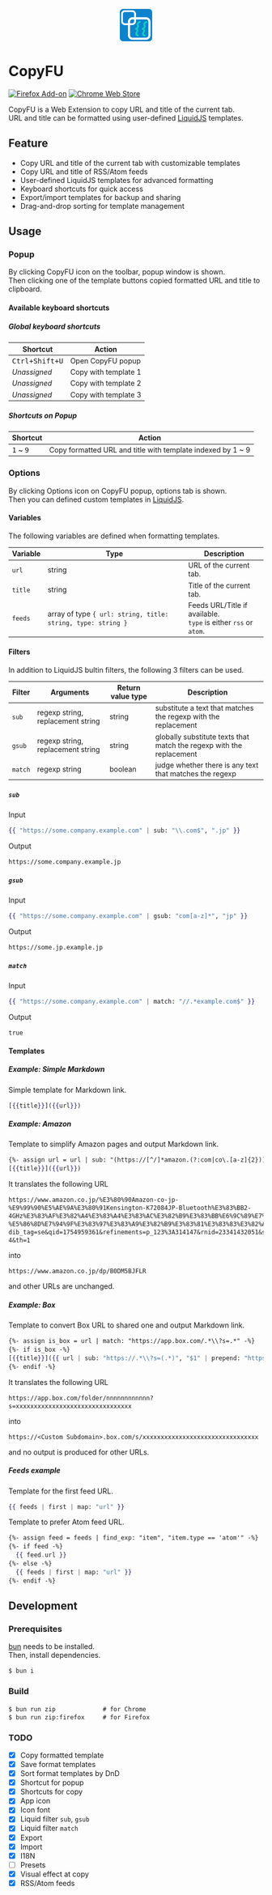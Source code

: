 <p align="center">
  <picture style="vertical-align: bottom;">
    <img src="./src/assets/icon.png" height="64">
  </picture>
</p>

# CopyFU

[![Firefox Add-on](https://img.shields.io/amo/v/copyfu?style=for-the-badge)](https://addons.mozilla.org/ja/firefox/addon/copyfu/)
[![Chrome Web Store](https://img.shields.io/chrome-web-store/v/egakkoaaohhnfppfhccbklamlcdfabff?style=for-the-badge&color=blue)](https://chromewebstore.google.com/detail/copyfu/egakkoaaohhnfppfhccbklamlcdfabff)

CopyFU is a Web Extension to copy URL and title of the current tab.  
URL and title can be formatted using user-defined [LiquidJS](https://liquidjs.com) templates.

## Feature

- Copy URL and title of the current tab with customizable templates
- Copy URL and title of RSS/Atom feeds
- User-defined LiquidJS templates for advanced formatting
- Keyboard shortcuts for quick access
- Export/import templates for backup and sharing
- Drag-and-drop sorting for template management

## Usage

### Popup

By clicking CopyFU icon on the toolbar, popup window is shown.  
Then clicking one of the template buttons copied formatted URL and title to clipboard.

#### Available keyboard shortcuts

##### Global keyboard shortcuts

| Shortcut                | Action               |
| ---                     | ---                  |
| <kbd>Ctrl+Shift+U</kbd> | Open CopyFU popup    |
| _Unassigned_            | Copy with template 1 |
| _Unassigned_            | Copy with template 2 |
| _Unassigned_            | Copy with template 3 |

##### Shortcuts on Popup

| Shortcut                    | Action                                                      |
| ---                         | ---                                                         |
| <kbd>1</kbd> ~ <kbd>9</kbd> | Copy formatted URL and title with template indexed by 1 ~ 9 |

### Options

By clicking Options icon on CopyFU popup, options tab is shown.  
Then you can defined custom templates in [LiquidJS](https://liquidjs.com).

#### Variables

The following variables are defined when formatting templates.

| Variable | Type                                                         | Description                                                        |
| ---      | ---                                                          | ---                                                                |
| `url`    | string                                                       | URL of the current tab.                                            |
| `title`  | string                                                       | Title of the current tab.                                          |
| `feeds`  | array of type `{ url: string, title: string, type: string }` | Feeds URL/Title if available.<br>`type` is either `rss` or `atom`. |

#### Filters

In addition to LiquidJS bultin filters, the following 3 filters can be used.

| Filter  | Arguments                         | Return value type | Description                                                          |
| ---     | ---                               | ---               | ---                                                                  |
| `sub`   | regexp string, replacement string | string            | substitute a text that matches the regexp with the replacement       |
| `gsub`  | regexp string, replacement string | string            | globally substitute texts that match the regexp with the replacement |
| `match` | regexp string                     | boolean           | judge whether there is any text that matches the regexp              |

##### `sub`

Input

```mustache
{{ "https://some.company.example.com" | sub: "\\.com$", ".jp" }}
```

Output

```
https://some.company.example.jp
```

##### `gsub`

Input

```mustache
{{ "https://some.company.example.com" | gsub: "com[a-z]*", "jp" }}
```

Output

```
https://some.jp.example.jp
```

##### `match`

Input

```mustache
{{ "https://some.company.example.com" | match: "//.*example.com$" }}
```

Output

```
true
```

#### Templates

##### Example: Simple Markdown

Simple template for Markdown link.

```mustache
[{{title}}]({{url}})
```

##### Example: Amazon

Template to simplify Amazon pages and output Markdown link.

```mustache
{%- assign url = url | sub: "(https://[^/]*amazon.(?:com|co\.[a-z]{2}))/.*(/dp/[^/?]+).*", "$1$2" -%}
[{{title}}]({{url}})
```

It translates the following URL

```
https://www.amazon.co.jp/%E3%80%90Amazon-co-jp-%E9%99%90%E5%AE%9A%E3%80%91Kensington-K72084JP-Bluetooth%E3%83%BB2-4GHz%E3%83%AF%E3%82%A4%E3%83%A4%E3%83%AC%E3%82%B9%E3%83%BB%E6%9C%89%E7%B7%9A%E6%8E%A5%E7%B6%9A%E5%AF%BE%E5%BF%9C-%E5%86%8D%E7%94%9F%E3%83%97%E3%83%A9%E3%82%B9%E3%83%81%E3%83%83%E3%82%AF%E4%BD%BF%E7%94%A8/dp/B0DM5BJFLR/ref=sr_1_4?dib_tag=se&qid=1754959361&refinements=p_123%3A314147&rnid=23341432051&s=computers&sr=1-4&th=1
```

into

```
https://www.amazon.co.jp/dp/B0DM5BJFLR
```

and other URLs are unchanged.

##### Example: Box

Template to convert Box URL to shared one and output Markdown link.

```mustache
{%- assign is_box = url | match: "https://app.box.com/.*\\?s=.*" -%}
{%- if is_box -%}
[{{title}}]({{ url | sub: "https://.*\\?s=(.*)", "$1" | prepend: "https://<Custom Subdomain>.box.com/s/" }})
{%- endif -%}
```

It translates the following URL

```
https://app.box.com/folder/nnnnnnnnnnnn?s=xxxxxxxxxxxxxxxxxxxxxxxxxxxxxxxx
```

into

```
https://<Custom Subdomain>.box.com/s/xxxxxxxxxxxxxxxxxxxxxxxxxxxxxxxx
```

and no output is produced for other URLs.

##### Feeds example

Template for the first feed URL.

```mustache
{{ feeds | first | map: "url" }}
```

Template to prefer Atom feed URL.

```mustache
{%- assign feed = feeds | find_exp: "item", "item.type == 'atom'" -%}
{%- if feed -%}
  {{ feed.url }}
{%- else -%}
  {{ feeds | first | map: "url" }}
{%- endif -%}
```

## Development

### Prerequisites

[bun](https://bun.sh) needs to be installed.  
Then, install dependencies.

```console
$ bun i
```

### Build

```console
$ bun run zip             # for Chrome
$ bun run zip:firefox     # for Firefox
```

### TODO

- [x] Copy formatted template
- [x] Save format templates
- [x] Sort format templates by DnD
- [x] Shortcut for popup
- [x] Shortcuts for copy
- [x] App icon
- [x] Icon font
- [x] Liquid filter `sub`, `gsub`
- [x] Liquid filter `match`
- [x] Export
- [x] Import
- [x] I18N
- [ ] Presets
- [x] Visual effect at copy
- [x] RSS/Atom feeds
